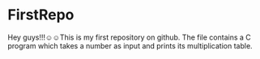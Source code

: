 # FirstRepo
Hey guys!!!☺☺This is my first repository on github.
The file contains a C program which takes a number as input and prints its multiplication table.
